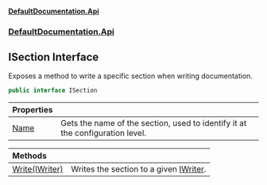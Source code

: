 #### [DefaultDocumentation.Api](index.md 'index')
### [DefaultDocumentation.Api](index.md#DefaultDocumentation.Api 'DefaultDocumentation.Api')

## ISection Interface

Exposes a method to write a specific section when writing documentation.

```csharp
public interface ISection
```

| Properties | |
| :--- | :--- |
| [Name](ISection.Name.md 'DefaultDocumentation.Api.ISection.Name') | Gets the name of the section, used to identify it at the configuration level. |

| Methods | |
| :--- | :--- |
| [Write(IWriter)](ISection.Write(IWriter).md 'DefaultDocumentation.Api.ISection.Write(DefaultDocumentation.Api.IWriter)') | Writes the section to a given [IWriter](IWriter.md 'DefaultDocumentation.Api.IWriter'). |
